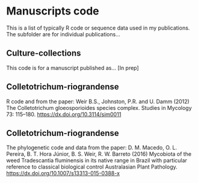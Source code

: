 # Manuscripts code
This is a list of typically R code or sequence data used in my publications. The subfolder are for individual publications...

## Culture-collections ##
This code is for a manuscript published as... [In prep]

## Colletotrichum-riograndense ##
R code and from the paper: Weir B.S., Johnston, P.R. and U. Damm (2012) The Colletotrichum gloeosporioides species complex. Studies in Mycology 73: 115–180. https://dx.doi.org/10.3114/sim0011

## Colletotrichum-riograndense ##
The phylogenetic code and data from the paper: D. M. Macedo, O. L. Pereira, B. T. Hora Júnior, B. S. Weir, R. W. Barreto (2016) Mycobiota of the weed Tradescantia fluminensis in its native range in Brazil with particular reference to classical biological control Australasian Plant Pathology. https://dx.doi.org/10.1007/s13313-015-0388-x

